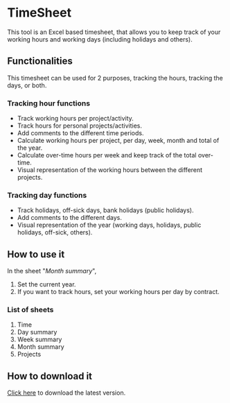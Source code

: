 # TimeSheet
This tool is an Excel based timesheet, that allows you to keep track of your working hours and working days (including holidays and others).

## Functionalities ##
This timesheet can be used for 2 purposes, tracking the hours, tracking the days, or both.

### Tracking hour functions ###
* Track working hours per project/activity.
* Track hours for personal projects/activities.
* Add comments to the different time periods.
* Calculate working hours per project, per day, week, month and total of the year.
* Calculate over-time hours per week and keep track of the total over-time.
* Visual representation of the working hours between the different projects.

### Tracking day functions ###
* Track holidays, off-sick days, bank holidays (public holidays).
* Add comments to the different days.
* Visual representation of the year (working days, holidays, public holidays, off-sick, others).

## How to use it ##
In the sheet "_Month summary_",
1. Set the current year.
1. If you want to track hours, set your working hours per day by contract.

### List of sheets ###
1. Time
1. Day summary
1. Week summary
1. Month summary
1. Projects

## How to download it ##
[Click here](https://github.com/kalamarinrin/TimeSheet/blob/main/TimeSheet.xlsm) to download the latest version.

